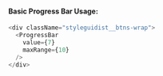#### Basic Progress Bar Usage:

```js
<div className="styleguidist__btns-wrap">
  <ProgressBar
    value={7}
    maxRange={10}
  />
</div>
```
